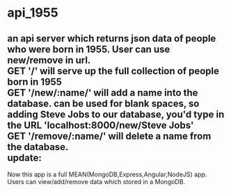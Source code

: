 # api_1955  
an api server which returns json data of people who were born in 1955. User can use new/remove in url.  
GET '/' will serve up the full collection of people born in 1955  
GET '/new/:name/' will add a name into the database. can be used for blank spaces, so adding Steve Jobs to our database, 
you'd type in the URL 'localhost:8000/new/Steve Jobs'  
GET '/remove/:name/' will delete a name from the database.  
update:  
----------------------------------------------------------
Now this app is a full MEAN(MongoDB,Express,Angular,NodeJS) app.  
Users can view/add/remove data which stored in a MongoDB.  
